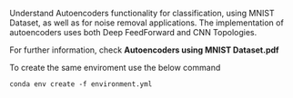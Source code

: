 Understand Autoencoders functionality for classification, using MNIST Dataset, as well as for noise removal applications.
The implementation of autoencoders uses both Deep FeedForward and CNN Topologies.

For further information, check **Autoencoders using MNIST Dataset.pdf**

To create the same enviroment use the below command

```
conda env create -f environment.yml
```


